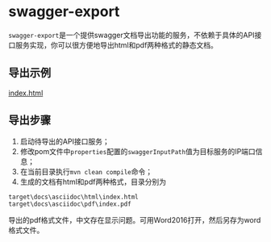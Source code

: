 ﻿# swagger-export
`swagger-export`是一个提供swagger文档导出功能的服务，不依赖于具体的API接口服务实现，你可以很方便地导出html和pdf两种格式的静态文档。

## 导出示例
[index.html](docs/index.html)

## 导出步骤
1. 启动待导出的API接口服务；
2. 修改pom文件中`properties`配置的`swaggerInputPath`值为目标服务的IP端口信息；
3. 在当前目录执行`mvn clean compile`命令；
4. 生成的文档有html和pdf两种格式，目录分别为
```$xslt
target\docs\asciidoc\html\index.html
target\docs\asciidoc\pdf\index.pdf
```
导出的pdf格式文件，中文存在显示问题。可用Word2016打开，然后另存为word格式文件。